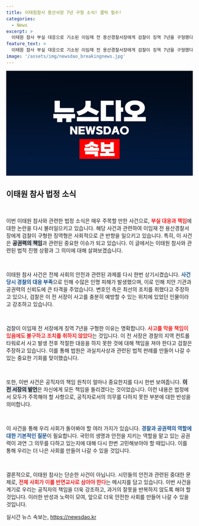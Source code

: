 ```yaml
---
title: 이태원참사 용산서장 7년 구형 소식! 클릭 필수!
categories:
  - News
excerpt: >
  이태원 참사 부실 대응으로 기소된 이임재 전 용산경찰서장에게 검찰이 징역 7년을 구형했다. 그는 국민을 지키지 못해 죄송하다며 모든 책임을 자신에게 묻길 바란다고 말했다. 선고는 9월 30일에 이뤄진다.
feature_text: >
  이태원 참사 부실 대응으로 기소된 이임재 전 용산경찰서장에게 검찰이 징역 7년을 구형했다. 그는 국민을 지키지 못해 죄송하다며 모든 책임을 자신에게 묻길 바란다고 말했다. 선고는 9월 30일에 이뤄진다.
image: '/assets/img/newsdao_breakingnews.jpg'
---
```


<p><img src="/assets/img/newsdao_breakingnews.jpg" alt="pcversion 속보" /></p>

<h2 data-ke-size="size26">이태원 참사 법정 소식</h2>

<p data-ke-size="size16">&nbsp;</p>

<p>이번 이태원 참사와 관련한 법정 소식은 매우 주목할 만한 사건으로, <b><span style="color: #ee2323;">부실 대응과 책임</span></b>에 대한 논란을 다시 불러일으키고 있습니다. 해당 사건과 관련하여 이임재 전 용산경찰서장에게 검찰이 구형한 징역형은 사회적으로 큰 반향을 일으키고 있습니다. 특히, 이 사건은 <b><span style="background-color: #21538527;">공권력의 책임</span></b>과 관련된 중요한 이슈가 되고 있습니다. 이 글에서는 이태원 참사와 관련된 법적 진행 상황과 그 의미에 대해 살펴보겠습니다.</p>

<p data-ke-size="size16">&nbsp;</p>

<p>이태원 참사 사건은 전체 사회의 안전과 관련된 과제를 다시 한번 상기시켰습니다. <b><span style="color: #1a5490;">사건 당시 경찰의 대응 부족</span></b>으로 인해 수많은 인명 피해가 발생했으며, 이로 인해 치안 기관과 공권력의 신뢰도에 큰 타격을 주었습니다. 변호인 측은 최선의 조치를 취했다고 주장하고 있으나, 검찰은 이 전 서장이 사고를 충분히 예방할 수 있는 위치에 있었던 인물이라고 강조하고 있습니다.</p>

<p data-ke-size="size16">&nbsp;</p>

<p>검찰이 이임재 전 서장에게 징역 7년을 구형한 이유는 명확합니다. <b><span style="color: #ee2323;">사고를 막을 책임이 있음에도 불구하고 조치를 취하지 않았다</span></b>는 것입니다. 이 전 서장은 경찰의 지역 컨트롤 타워로서 사고 발생 전후 적절한 대응을 하지 못한 것에 대해 책임을 져야 한다고 검찰은 주장하고 있습니다. 이를 통해 법원은 과실치사상과 관련된 법적 판례를 만들어 나갈 수 있는 중요한 기회를 맞이했습니다.</p>

<p data-ke-size="size16">&nbsp;</p>

<p>또한, 이번 사건은 공직자의 책임 원칙이 얼마나 중요한지를 다시 한번 보여줍니다. <b><span style="background-color: #21538527;">이 전 서장의 발언</span></b>은 자신에게 모든 책임을 돌리겠다는 것이었습니다. 이런 내용은 법정에서 모두가 주목해야 할 사항으로, 공직자로서의 의무를 다하지 못한 부분에 대한 반성을 의미합니다. </p>

<p data-ke-size="size16">&nbsp;</p>

<p>이 사건을 통해 우리 사회가 돌아봐야 할 여러 가지가 있습니다. <b><span style="color: #1a5490;">경찰과 공권력의 역할에 대한 기본적인 질문</span></b>이 필요합니다. 국민의 생명과 안전을 지키는 역할을 맡고 있는 공권력이 과연 그 의무를 다하고 있는지에 대해 다시 한번 고민해보아야 할 때입니다. 이를 통해 우리는 더 나은 사회를 만들어 나갈 수 있을 것입니다.</p>

<p data-ke-size="size16">&nbsp;</p>

<p>결론적으로, 이태원 참사는 단순한 사건이 아닙니다. 시민들의 안전과 관련된 중대한 문제로, <b><span style="color: #ee2323;">전체 사회가 이를 반면교사로 삼아야 한다</span></b>는 메시지를 담고 있습니다. 이번 사건을 계기로 우리는 공직자의 책임을 더욱 강조하고, 과거의 잘못을 반복하지 않도록 해야 할 것입니다. 이러한 반성과 노력이 모여, 앞으로 더욱 안전한 사회를 만들어 나갈 수 있을 것입니다.</p>
실시간 뉴스 속보는, <a href="https://newsdao.kr" rel="dofollow">https://newsdao.kr</a>


